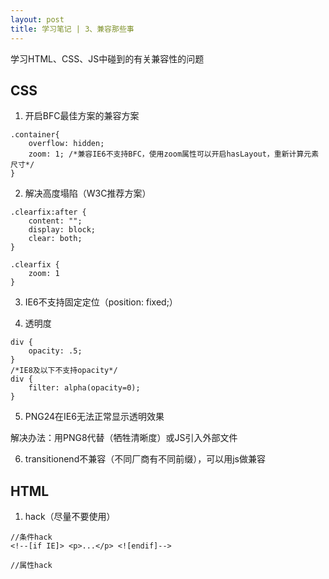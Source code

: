 ```yaml
---
layout: post
title: 学习笔记 | 3、兼容那些事
---
```


学习HTML、CSS、JS中碰到的有关兼容性的问题

## CSS

1. 开启BFC最佳方案的兼容方案

```
.container{
    overflow: hidden;
    zoom: 1; /*兼容IE6不支持BFC，使用zoom属性可以开启hasLayout，重新计算元素尺寸*/
}
```

2. 解决高度塌陷（W3C推荐方案）

```
.clearfix:after {
    content: "";
    display: block;
    clear: both;
}

.clearfix {
    zoom: 1
}
```

3. IE6不支持固定定位（position: fixed;）

4. 透明度

```
div {
    opacity: .5;
}
/*IE8及以下不支持opacity*/
div {
    filter: alpha(opacity=0);
}
```

5. PNG24在IE6无法正常显示透明效果

解决办法：用PNG8代替（牺牲清晰度）或JS引入外部文件

6. transitionend不兼容（不同厂商有不同前缀），可以用js做兼容

## HTML

1. hack（尽量不要使用）

```
//条件hack
<!--[if IE]> <p>...</p> <![endif]-->

//属性hack
```